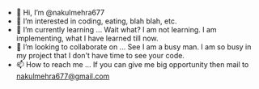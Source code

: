 - 👋 Hi, I’m @nakulmehra677
- 👀 I’m interested in coding, eating, blah blah, etc.
- 🌱 I’m currently learning ... Wait what? I am not learning. I am implementing, what I have learned till now.
- 💞️ I’m looking to collaborate on ... See I am a busy man. I am so busy in my project that I don't have time to see your code.
- 📫 How to reach me ... If you can give me big opportunity then mail to nakulmehra677@gmail.com

<!---
nakulmehra677/nakulmehra677 is a ✨ special ✨ repository because its `README.md` (this file) appears on your GitHub profile.
You can click the Preview link to take a look at your changes.
--->
